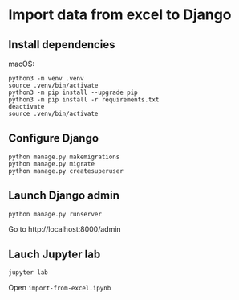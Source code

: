 # Import data from excel to Django

## Install dependencies

macOS:

```
python3 -m venv .venv
source .venv/bin/activate
python3 -m pip install --upgrade pip
python3 -m pip install -r requirements.txt
deactivate
source .venv/bin/activate
```

## Configure Django

```
python manage.py makemigrations
python manage.py migrate
python manage.py createsuperuser
```

## Launch Django admin

```
python manage.py runserver
```

Go to http://localhost:8000/admin

## Lauch Jupyter lab

```
jupyter lab
```

Open `import-from-excel.ipynb`